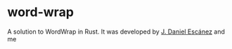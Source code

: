 # word-wrap
A solution to WordWrap in Rust. It was developed by [J. Daniel Escánez](https://github.com/alu0101238944) and me
